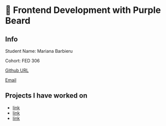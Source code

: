 # 🚀 Frontend Development with Purple Beard

## Info

Student Name: Mariana Barbieru

Cohort: FED 306

[Github URL](https://github.com/MarianaBarbieru34)

[Email](mailto:here@there.com)

## Projects I have worked on

- [link](https://url.com)
- [link](https://url.com)
- [link](https://url.com)
